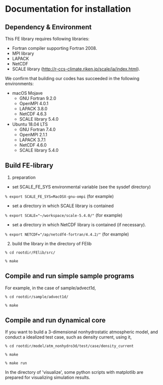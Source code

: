 # Documentation for installation 

## Dependency & Environment

This FE library requires following libraries: 
  - Fortran compiler supporting Fortran 2008. 
  - MPI library
  - LAPACK
  - NetCDF
  - SCALE library (http://r-ccs-climate.riken.jp/scale/ja/index.html). 

We confirm that building our codes has succeeded in the following environments:
  - macOS Mojave
    - GNU Fortran 9.2.0
    - OpenMPI 4.0.1
    - LAPACK 3.8.0
    - NetCDF 4.6.3
    - SCALE library 5.4.0
  - Ubuntu 18.04 LTS
    - GNU Fortran 7.4.0
    - OpenMPI 2.1.1
    - LAPACK 3.7.1
    - NetCDF 4.6.0
    - SCALE library 5.4.0

## Build FE-library 

1. preparation
  - set SCALE_FE_SYS environmental variable (see the sysdef directory)

  `% export SCALE_FE_SYS=MacOSX-gnu-ompi`   (for example)

  - set a directory in which SCALE library is contained

  `% export SCALE="~/workspace/scale-5.4.0/"`   (for example)

  - set a directory in which NetCDF library is contained (if necessary).
    
  `% export NETCDF="/ap/netcdf4-fortran/4.4.2/"`   (for example)

2. build the library in the directory of FElib

 `% cd rootdir/FElib/src/`

 `% make`

## Compile and run simple sample programs

 For example, in the case of sample/advect1d, 
 
 `% cd rootdir/sample/advect1d/`

 `% make`

## Compile and run dynamical core

 If you want to build a 3-dimensional nonhydrostatic atmospheric model, 
 and conduct a idealized test case, such as density current, using it, 
 
 `% cd rootdir/model/atm_nonhydro3d/test/case/density_current`

 `% make`

 `% make run`

 In the directory of 'visualize', some python scripts with matplotlib 
 are prepared for visualizing simulation results. 
